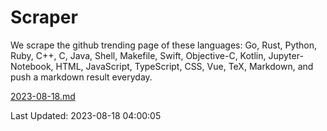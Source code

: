 # Scraper

We scrape the github trending page of these languages: Go, Rust, Python, Ruby, C++, C, Java, Shell, Makefile, Swift, Objective-C, Kotlin, Jupyter-Notebook, HTML, JavaScript, TypeScript, CSS, Vue, TeX, Markdown, and push a markdown result everyday.

[2023-08-18.md](https://github.com/yangwenmai/github-trending-backup/blob/master/2023-08-18.md)

Last Updated: 2023-08-18 04:00:05